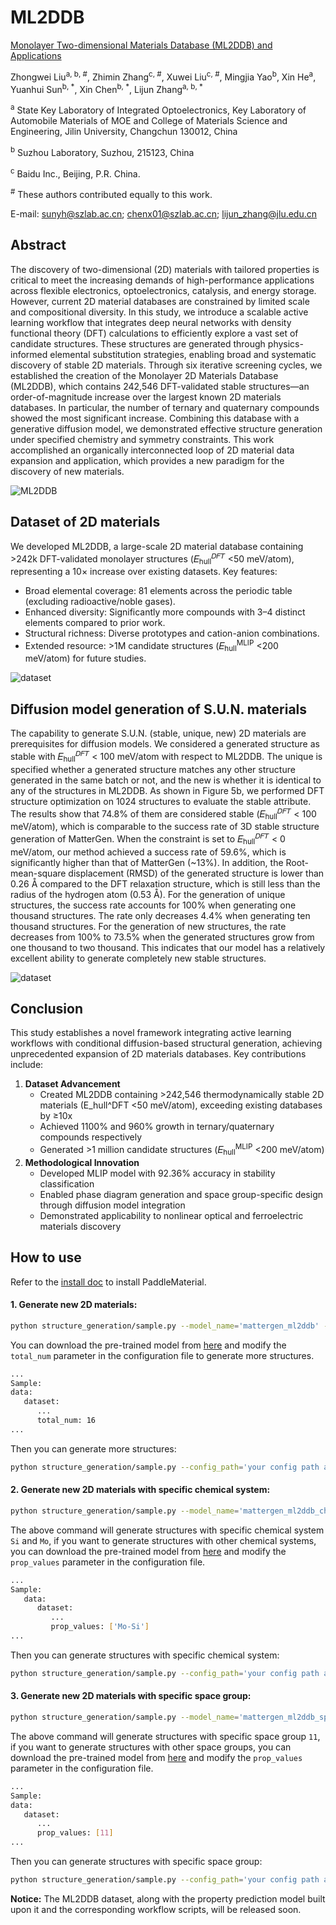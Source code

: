 # ML2DDB

[Monolayer Two-dimensional Materials Database (ML2DDB) and Applications](https://arxiv.org/pdf/2507.00584)

Zhongwei Liu<sup>a, b, #</sup>,
Zhimin Zhang<sup>c, #</sup>,
Xuwei Liu<sup>c, #</sup>,
Mingjia Yao<sup>b</sup>,
Xin He<sup>a</sup>,
Yuanhui Sun<sup>b, *</sup>,
Xin Chen<sup>b, *</sup>,
Lijun Zhang<sup>a, b, *</sup>

<sup>a</sup>
State Key Laboratory of Integrated Optoelectronics, Key Laboratory of Automobile Materials of MOE and College of Materials Science and Engineering, Jilin University, Changchun 130012, China

<sup>b</sup> Suzhou Laboratory, Suzhou, 215123, China

<sup>c</sup> Baidu Inc., Beijing, P.R. China.

<sup>#</sup> These authors contributed equally to this work.

E-mail: sunyh@szlab.ac.cn; chenx01@szlab.ac.cn; lijun_zhang@jlu.edu.cn

## Abstract

The discovery of two-dimensional (2D) materials with tailored properties is critical to meet the increasing demands of high-performance applications across flexible electronics, optoelectronics, catalysis, and energy storage. However, current 2D material databases are constrained by limited scale and compositional diversity. In this study, we introduce a scalable active learning workflow that integrates deep neural networks with density functional theory (DFT) calculations to efficiently explore a vast set of candidate structures. These structures are generated through physics-informed elemental substitution strategies, enabling broad and systematic discovery of stable 2D materials. Through six iterative screening cycles, we established the creation of the Monolayer 2D Materials Database (ML2DDB), which contains 242,546 DFT-validated stable structures—an order-of-magnitude increase over the largest known 2D materials databases. In particular, the number of ternary and quaternary compounds showed the most significant increase. Combining this database with a generative diffusion model, we demonstrated effective structure generation under specified chemistry and symmetry constraints. This work accomplished an organically interconnected loop of 2D material data expansion and application, which provides a new paradigm for the discovery of new materials.

![ML2DDB](https://paddle-org.bj.bcebos.com/paddlescience/docs/ML2DDB/ml2ddb.png)

## Dataset of 2D materials

We developed ML2DDB, a large-scale 2D material database containing >242k DFT-validated monolayer structures (𝐸<sub>hull</sub><sup>𝐷𝐹𝑇</sup> <50 meV/atom), representing a 10× increase over existing datasets. Key features:

- Broad elemental coverage: 81 elements across the periodic table (excluding radioactive/noble gases).
- Enhanced diversity: Significantly more compounds with 3–4 distinct elements compared to prior work.
- Structural richness: Diverse prototypes and cation-anion combinations.
- Extended resource: >1M candidate structures (𝐸<sub>hull</sub><sup>MLIP</sup> <200 meV/atom) for future studies.

![dataset](https://paddle-org.bj.bcebos.com/paddlescience/docs/ML2DDB/ml2ddb_dataset.png)

## Diffusion model generation of S.U.N. materials

The capability to generate S.U.N. (stable, unique, new) 2D materials are prerequisites for diffusion models. We considered a generated structure as stable with 𝐸<sub>hull</sub><sup>𝐷𝐹𝑇</sup> < 100 meV/atom with respect to ML2DDB. The unique is specified whether a generated structure matches any other structure generated in the same batch or not, and the new is whether it is identical to any of the structures in ML2DDB. As shown in Figure 5b, we performed DFT structure optimization on 1024 structures to evaluate the stable attribute. The results show that 74.8% of them are considered stable (𝐸<sub>hull</sub><sup>𝐷𝐹𝑇</sup> < 100 meV/atom), which is comparable to the success rate of 3D stable structure generation of MatterGen. When the constraint is set to 𝐸<sub>hull</sub><sup>𝐷𝐹𝑇</sup> < 0 meV/atom, our method achieved a success rate of 59.6%, which is significantly higher than that of  MatterGen (~13%). In addition, the Root-mean-square displacement (RMSD) of the generated structure is lower than 0.26 Å compared to the DFT relaxation structure, which is still less than the radius of the hydrogen atom (0.53 Å). For the generation of unique structures, the success rate accounts for 100% when generating one thousand structures. The rate only decreases 4.4% when generating ten thousand structures. For the generation of new structures, the rate decreases from 100% to 73.5% when the generated structures grow from one thousand to two thousand. This indicates that our model has a relatively excellent ability to generate completely new stable structures.

![dataset](https://paddle-org.bj.bcebos.com/paddlescience/docs/ML2DDB/gen_2d.png)

## Conclusion

This study establishes a novel framework integrating active learning workflows with conditional diffusion-based structural generation, achieving unprecedented expansion of 2D materials databases. Key contributions include:

1. **Dataset Advancement**
   - Created ML2DDB containing >242,546 thermodynamically stable 2D materials (E_hull^DFT <50 meV/atom), exceeding existing databases by ≥10x
   - Achieved 1100% and 960% growth in ternary/quaternary compounds respectively
   - Generated >1 million candidate structures (𝐸<sub>hull</sub><sup>MLIP</sup> <200 meV/atom)
2. **Methodological Innovation**
   - Developed MLIP model with 92.36% accuracy in stability classification
   - Enabled phase diagram generation and space group-specific design through diffusion model integration
   - Demonstrated applicability to nonlinear optical and ferroelectric materials discovery


## How to use

Refer to the [install doc](../../Install.md) to install PaddleMaterial.

#### 1. Generate new 2D materials:
   ```bash
   python structure_generation/sample.py --model_name='mattergen_ml2ddb' --mode='by_dataloader' --save_path='results_mattergen_ml2ddb'
   ```
   You can download the pre-trained model from [here](https://paddle-org.bj.bcebos.com/paddlematerial/workflow/ml2ddb/mattergen_ml2ddb.zip) and modify the `total_num` parameter in the configuration file to generate more structures.

   ```bash
   ...
   Sample:
   data:
      dataset:
         ...
         total_num: 16
   ...
   ```
   Then you can generate more structures:
   ```bash
   python structure_generation/sample.py --config_path='your config path after modify' --checkpoint_path='your downloaded checkpoint path(*.pdparams)'  --mode='by_dataloader' --save_path='results_mattergen_ml2ddb'
   ```


#### 2. Generate new 2D materials with specific chemical system:
   ```bash
   python structure_generation/sample.py --model_name='mattergen_ml2ddb_chemical_system' --mode='by_dataloader' --save_path='results_mattergen_ml2ddb_chemical_system'
   ```
   The above command will generate structures with specific chemical system `Si` and `Mo`, if you want to generate structures with other chemical systems, you can download the pre-trained model from [here](https://paddle-org.bj.bcebos.com/paddlematerial/workflow/ml2ddb/mattergen_ml2ddb_chemical_system.zip) and modify the `prop_values` parameter in the configuration file.

   ```bash
   ...
   Sample:
      data:
         dataset:
            ...
            prop_values: ['Mo-Si']
   ...
   ```
   Then you can generate structures with specific chemical system:
   ```bash
   python structure_generation/sample.py --config_path='your config path after modify' --checkpoint_path='your downloaded checkpoint path(*.pdparams)'  --mode='by_dataloader' --save_path='results_mattergen_ml2ddb_chemical_system'
   ```


#### 3. Generate new 2D materials with specific space group:
   ```bash
   python structure_generation/sample.py --model_name='mattergen_ml2ddb_space_group' --mode='by_dataloader' --save_path='results_mattergen_ml2ddb_space_group'
   ```
   The above command will generate structures with specific space group `11`, if you want to generate structures with other space groups, you can download the pre-trained model from [here](https://paddle-org.bj.bcebos.com/paddlematerial/workflow/ml2ddb/mattergen_ml2ddb_space_group.zip) and modify the `prop_values` parameter in the configuration file.

   ```bash
   ...
   Sample:
   data:
      dataset:
         ...
         prop_values: [11]
   ...
   ```
   Then you can generate structures with specific space group:
   ```bash
   python structure_generation/sample.py --config_path='your config path after modify' --checkpoint_path='your downloaded checkpoint path(*.pdparams)'  --mode='by_dataloader' --save_path='results_mattergen_ml2ddb_space_group'
   ```


**Notice:** The ML2DDB dataset, along with the property prediction model built upon it and the corresponding workflow scripts, will be released soon.
